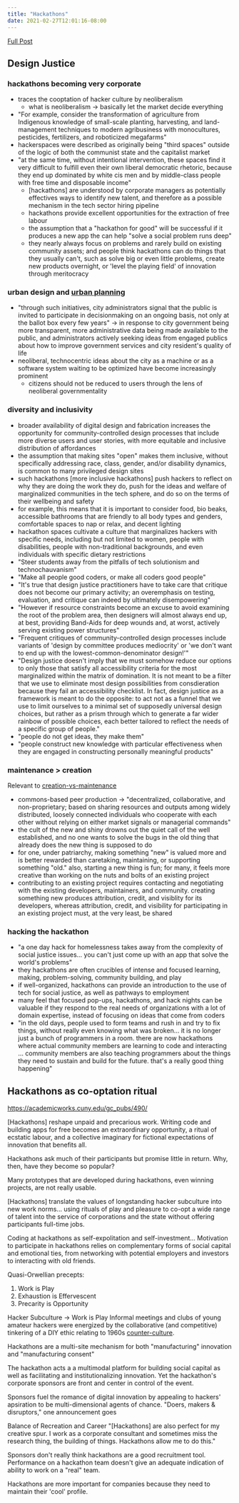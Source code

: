 ```yaml
---
title: "Hackathons"
date: 2021-02-27T12:01:16-08:00
---
```


[Full Post](/posts/hackathons)

## Design Justice

### hackathons becoming very corporate
* traces the cooptation of hacker culture by neoliberalism
    * what is neoliberalism -> basically let the market decide everything
* "For example, consider the transformation of agriculture from Indigenous knowledge of small-scale planting, harvesting, and land-management techniques to modern agribusiness with monocultures, pesticides, fertilizers, and roboticized megafarms"
* hackerspaces were described as originally being "third spaces" outside of the logic of both the communist state and the capitalist market
* "at the same time, without intentional intervention, these spaces find it very difficult to fulfill even their own liberal democratic rhetoric, because they end up dominated by white cis men and by middle-class people with free time and disposable income"
    * [hackathons] are understood by corporate managers as potentially effectives ways to identify new talent, and therefore as a possible mechanism in the tech sector hiring pipeline
    * hackathons provide excellent opportunities for the extraction of free labour
    * the assumption that a "hackathon for good" will be successful if it produces a new app the can help "solve a social problem runs deep"
    * they nearly always focus on problems and rarely build on existing community assets; and people think hackathons can do things that they usually can't, such as solve big or even little problems, create new products overnight, or 'level the playing field' of innovation through meritocracy

### urban design and [urban planning](/thoughts/urban-planning)
* "through such initiatives, city administrators signal that the public is invited to participate in decisionmaking on an ongoing basis, not only at the ballot box every few years" -> in response to city government being more transparent, more administrative data being made available to the public, and administrators actively seeking ideas from engaged publics about how to improve government services and city resident's quality of life
* neoliberal, technocentric ideas about the city as a machine or as a software system waiting to be optimized have become increasingly prominent
    * citizens should not be reduced to users through the lens of neoliberal governmentality

### diversity and inclusivity
*  broader availability of digital design and fabrication increases the opportunity for community-controlled design processes that include more diverse users and user stories, with more equitable and inclusive distribution of affordances
* the assumption that making sites "open" makes them inclusive, without specifically addressing race, class, gender, and/or disability dynamics, is common to many privileged design sites
* such hackathons [more inclusive hackathons] push hackers to reflect on why they are doing the work they do, push for the ideas and welfare of marginalized communities in the tech sphere, and do so on the terms of their wellbeing and safety
* for example, this means that it is important to consider food, bio beaks, accessible bathrooms that are friendly to all body types and genders, comfortable spaces to nap or relax, and decent lighting
* hackathon spaces cultivate a culture that marginalizes hackers with specific needs, including but not limited to women, people with disabilities, people with non-traditional backgrounds, and even individuals with specific dietary restrictions
* "Steer students away from the pitfalls of tech solutionism and technochauvanism"
* "Make all people good coders, or make all coders good people"
* "It's true that design justice practitioners have to take care that critique does not become our primary activity; an overemphasis on testing, evaluation, and critique can indeed by ultimately disempowering"
* "However if resource constraints become an excuse to avoid examining the root of the problem area, then designers will almost always end up, at best, providing Band-Aids for deep wounds and, at worst, actively serving existing power structures"
* "Frequent critiques of community-controlled design processes include variants of 'design by committee produces mediocrity' or 'we don't want to end up with the lowest-common-denominator design!'"
* "Design justice doesn't imply that we must somehow reduce our options to only those that satisfy all accessibility criteria for the most marginalized within the matrix of domination. It is not meant to be a filter that we use to eliminate most design possibilities from consdieration because they fail an accessibility checklist. In fact, design justice as a framework is meant to do the opposite: to act not as a funnel that we use to limit ourselves to a minimal set of supposedly universal design choices, but rather as a prism through which to generate a far wider rainbow of possible choices, each better tailored to reflect the needs of a specific group of people."
* "people do not get ideas, they make them"
* "people construct new knowledge with particular effectiveness when they are engaged in constructing personally meaningful products"

### maintenance > creation
Relevant to [creation-vs-maintenance](/thoughts/creation-vs-maintenance)
* commons-based peer production -> "decentralized, collaborative, and non-proprietary; based on sharing resources and outputs among widely distributed, loosely connected individuals who cooperate with each other without relying on either market signals or managerial commands"
* the cult of the new and shiny drowns out the quiet call of the well established, and no one wants to solve the bugs in the old thing that already does the new thing is supposed to do
* for one, under patriarchy, making something "new" is valued more and is better rewarded than caretaking, maintaining, or supporting something "old." also, starting a new thing is fun; for many, it feels more creative than working on the nuts and bolts of an existing project
* contributing to an existing project requires contacting and negotiating with the existing developers, maintainers, and community. creating something new produces attribution, credit, and visiblity for its developers, whereas attribution, credit, and visibility for participating in an existing project must, at the very least, be shared

### hacking the hackathon
* "a one day hack for homelessness takes away from the complexity of social justice issues... you can't just come up with an app that solve the world's problems"
* they hackathons are often crucibles of intense and focused learning, making, problem-solving, community building, and play
* if well-organized, hackathons can provide an introduction to the use of tech for social justice, as well as pathways to employment
* many feel that focused pop-ups, hackathons, and hack nights can be valuable if they respond to the real needs of organizations with a lot of domain expertise, instead of focusing on ideas that come from coders
* "in the old days, people used to form teams and rush in and try to fix things, without really even knowing what was broken... it is no longer just a bunch of programmers in a room. there are now hackathons where actual community members are learning to code and interacting ... community members are also teaching programmers about the things they need to sustain and build for the future. that's a really good thing happening"

## Hackathons as co-optation ritual
https://academicworks.cuny.edu/gc_pubs/490/

[Hackathons] reshape unpaid and precarious work. Writing code and building apps for free becomes an extraordinary opportunity, a ritual of ecstatic labour, and a collective imaginary for fictional expectations of innovation that benefits all.

Hackathons ask much of their participants but promise little in return. Why, then, have they become so popular?

Many prototypes that are developed during hackathons, even winning projects, are not really usable.

[Hackathons] translate the values of longstanding hacker subculture into new work norms... using rituals of play and pleasure to co-opt a wide range of talent into the service of corporations and the state without offering participants full-time jobs.

Coding at hackathons as self-expolitation and self-investment... Motivation to participate in hackathons relies on complementary forms of social capital and emotional ties, from networking with potential employers and investors to interacting with old friends.

Quasi-Orwellian precepts:
1. Work is Play
2. Exhaustion is Effervescent
3. Precarity is Opportunity

Hacker Subculture -> Work is Play
Informal meetings and clubs of young amateur hackers were energized by the collaborative (and competitive) tinkering of a DIY ethic relating to 1960s [counter-culture](/thoughts/books/fctc).

Hackathons are a multi-site mechanism for both "manufacturing" innovation and "manufacturing consent"

The hackathon acts a a multimodal platform for building social capital as well as facilitating and institutionalizing innovation. Yet the hackathon's corporate sponsors are front and center in control of the event.

Sponsors fuel the romance of digital innovation by appealing to hackers' apsiration to be multi-dimensional agents of chance. "Doers, makers & disruptors," one announcement goes

Balance of Recreation and Career
"[Hackathons] are also perfect for my creative spur. I work as a corporate consultant and sometimes miss the research thing, the building of things. Hackathons allow me to do this."

Sponsors don't really think hackathons are a good recruitment tool. Performance on a hackathon team doesn't give an adequate indication of ability to work on a "real" team.

Hackathons are more important for companies because they need to maintain their 'cool' profile.



